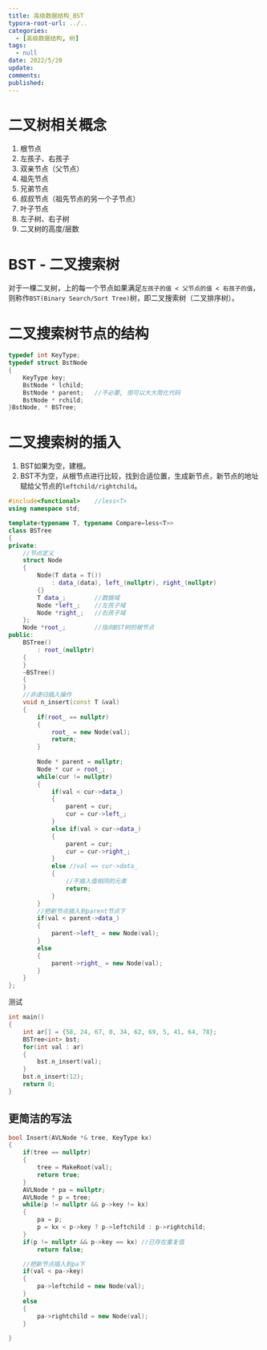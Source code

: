 ```yaml
---
title: 高级数据结构_BST
typora-root-url: ../..
categories:
  - [高级数据结构, 树]
tags:
  - null 
date: 2022/5/20
update:
comments:
published:
---
```


# 二叉树相关概念

1. 根节点
2. 左孩子、右孩子
3. 双亲节点（父节点）
4. 祖先节点
5. 兄弟节点
6. 叔叔节点（祖先节点的另一个子节点）
7. 叶子节点
8. 左子树、右子树
9. 二叉树的高度/层数

# BST - 二叉搜索树

对于一棵二叉树，上的每一个节点如果满足`左孩子的值 < 父节点的值 < 右孩子的值`，则称作`BST(Binary Search/Sort Tree)`树，即二叉搜索树（二叉排序树）。

# 二叉搜索树节点的结构

```cpp
typedef int KeyType;
typedef struct BstNode
{
    KeyType key;
    BstNode * lchild;
    BstNode * parent;	//不必要, 但可以大大简化代码
    BstNode * rchild;
}BstNode, * BSTree;
```

# 二叉搜索树的插入

1. BST如果为空，建根。
2. BST不为空，从根节点进行比较，找到合适位置，生成新节点，新节点的地址赋给父节点的`leftchild/rightchild`。

```cpp
#include<functional>	//less<T>
using namespace std;

template<typename T, typename Compare=less<T>>
class BSTree
{
private:
    //节点定义
    struct Node
    {
        Node(T data = T())
            : data_(data), left_(nullptr), right_(nullptr)
        {}
        T data_;		//数据域
        Node *left_;	//左孩子域
        Node *right_;	//右孩子域
    };
    Node *root_;		//指向BST树的根节点
public:
    BSTree()
        : root_(nullptr)
    {
    }
    ~BSTree()
    {
    }
    //非递归插入操作
    void n_insert(const T &val)
    {
        if(root_ == nullptr)
        {
            root_ = new Node(val);
            return;
        }
        
        Node * parent = nullptr;
        Node * cur = root_;
        while(cur != nullptr)
        {
            if(val < cur->data_)
            {
                parent = cur;
                cur = cur->left_;
            }
            else if(val > cur->data_)
            {
                parent = cur;
                cur = cur->right_;
            }
            else //val == cur->data_
            {
                //不插入值相同的元素
                return;
            }
        }
        //把新节点插入到parent节点下
        if(val < parent->data_)
        {
            parent->left_ = new Node(val);
        }
        else
        {
            parent->right_ = new Node(val);
        }
    }
};
```

测试

```cpp
int main()
{
    int ar[] = {58, 24, 67, 0, 34, 62, 69, 5, 41, 64, 78};
    BSTree<int> bst;
    for(int val : ar)
    {
        bst.n_insert(val);
    }
    bst.n_insert(12);
    return 0;
}
```

## 更简洁的写法

```cpp
bool Insert(AVLNode *& tree, KeyType kx)
{
    if(tree == nullptr)
    {
        tree = MakeRoot(val);
        return true;
    }
    AVLNode * pa = nullptr;
    AVLNode * p = tree;
    while(p != nullptr && p->key != kx)
    {
        pa = p;
        p = kx < p->key ? p->leftchild : p->rightchild;
    }
    if(p != nullptr && p->key == kx) //已存在重复值
        return false;

    //把新节点插入到pa下
    if(val < pa->key)
    {
        pa->leftchild = new Node(val);
    }
    else
    {
        pa->rightchild = new Node(val);
    }
    
}
```

